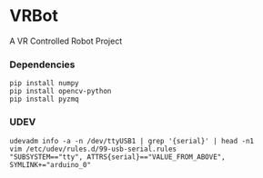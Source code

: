 # VRBot
A VR Controlled Robot Project

### Dependencies
```
pip install numpy
pip install opencv-python
pip install pyzmq
```

### UDEV
```
udevadm info -a -n /dev/ttyUSB1 | grep '{serial}' | head -n1
vim /etc/udev/rules.d/99-usb-serial.rules
"SUBSYSTEM=="tty", ATTRS{serial}=="VALUE_FROM_ABOVE", SYMLINK+="arduino_0"
```
